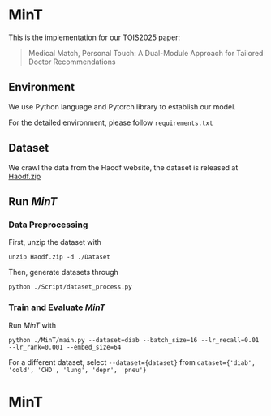 # MinT

This is the implementation for our TOIS2025 paper:
> Medical Match, Personal Touch: A Dual-Module Approach for Tailored Doctor Recommendations

## Environment
We use Python language and Pytorch library to establish our model. 

For the detailed environment, please follow `requirements.txt`

## Dataset
We crawl the data from the Haodf website, the dataset is released at [Haodf.zip](./Haodf.zip)

## Run *MinT*
### Data Preprocessing
First, unzip the dataset with
```
unzip Haodf.zip -d ./Dataset
```
Then, generate datasets through
```
python ./Script/dataset_process.py
```
### Train and Evaluate *MinT* 
Run *MinT* with 
```
python ./MinT/main.py --dataset=diab --batch_size=16 --lr_recall=0.01 --lr_rank=0.001 --embed_size=64
```
For a different dataset, select `--dataset={dataset}` from `dataset={'diab', 'cold', 'CHD', 'lung', 'depr', 'pneu'}`
# MinT
